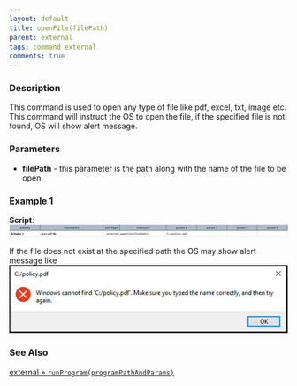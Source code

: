 ```yaml
---
layout: default
title: openFile(filePath)
parent: external
tags: command external
comments: true
---
```



### Description
This command is used to open any type of file like pdf, excel, txt, image etc. This command will instruct the OS to open the file, if the
specified file is not found, OS will show alert message.

### Parameters
- **filePath** - this parameter is the path along with the name of the file to be open


### Example 1
**Script**:<br/>
![script](image/openFile_01.png)

If the file does not exist at the specified path the OS may show alert message like <br/>
![script](image/openFile_02.png)


### See Also
[external &raquo; `runProgram(programPathAndParams)`](runProgram(programPathAndParams))
